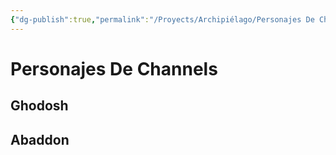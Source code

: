 ```yaml
---
{"dg-publish":true,"permalink":"/Proyects/Archipiélago/Personajes De Channels/","title":"Personajes De Channels","updated":"2023-12-30T18:05:51.096-05:00"}
---
```



# Personajes De Channels

## Ghodosh

## Abaddon

